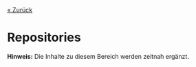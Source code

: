 
[« Zurück](/get-started)

# Repositories

**Hinweis:** Die Inhalte zu diesem Bereich werden zeitnah ergänzt.